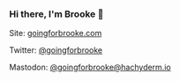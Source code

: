 ### Hi there, I'm Brooke 👋

Site: [goingforbrooke.com](https://www.goingforbrooke.com)

Twitter: [@goingforbrooke](https://twitter.com/goingforbrooke)

Mastodon: <a rel="me" href="https://hachyderm.io/@goingforbrooke">@goingforbrooke@hachyderm.io</a>

<!--
**goingforbrooke/goingforbrooke** is a ✨ _special_ ✨ repository because its `README.md` (this file) appears on your GitHub profile.

Here are some ideas to get you started:

- 🔭 I’m currently working on ...
- 🌱 I’m currently learning ...
- 👯 I’m looking to collaborate on ...
- 🤔 I’m looking for help with ...
- 💬 Ask me about ...
- 📫 How to reach me: ...
- 😄 Pronouns: ...
- ⚡ Fun fact: ...
-->
